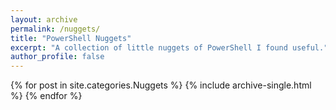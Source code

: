 ```yaml
---
layout: archive
permalink: /nuggets/
title: "PowerShell Nuggets"
excerpt: "A collection of little nuggets of PowerShell I found useful."
author_profile: false
---
```


{% for post in site.categories.Nuggets %}
  {% include archive-single.html %}
{% endfor %}
